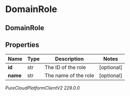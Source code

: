 # DomainRole

## DomainRole

## Properties

|Name | Type | Description | Notes|
|------------ | ------------- | ------------- | -------------|
| **id** | str | The ID of the role | [optional] |
| **name** | str | The name of the role | [optional] |



_PureCloudPlatformClientV2 229.0.0_
